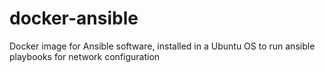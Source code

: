 # docker-ansible
Docker image for Ansible software, installed in a Ubuntu OS to run ansible playbooks for network configuration
